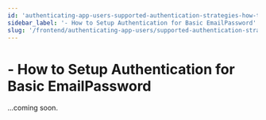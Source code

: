 ```yaml
---
id: 'authenticating-app-users-supported-authentication-strategies-how-to-setup-authentication-for-basic-email-password'
sidebar_label: '- How to Setup Authentication for Basic EmailPassword'
slug: '/frontend/authenticating-app-users/supported-authentication-strategies/how-to-setup-authentication-for-basic-emailpassword'
---
```


# - How to Setup Authentication for Basic EmailPassword

...coming soon.
